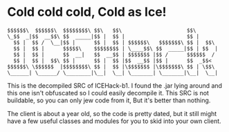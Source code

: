 # Cold cold cold, Cold as Ice!

```
$$$$$$\  $$$$$$\  $$$$$$$$\ $$\   $$\                     $$\       
\_$$  _|$$  __$$\ $$  _____|$$ |  $$ |                    $$ |      
  $$ |  $$ /  \__|$$ |      $$ |  $$ | $$$$$$\   $$$$$$$\ $$ |  $$\ 
  $$ |  $$ |      $$$$$\    $$$$$$$$ | \____$$\ $$  _____|$$ | $$  |
  $$ |  $$ |      $$  __|   $$  __$$ | $$$$$$$ |$$ /      $$$$$$  / 
  $$ |  $$ |  $$\ $$ |      $$ |  $$ |$$  __$$ |$$ |      $$  _$$<  
$$$$$$\ \$$$$$$  |$$$$$$$$\ $$ |  $$ |\$$$$$$$ |\$$$$$$$\ $$ | \$$\ 
\______| \______/ \________|\__|  \__| \_______| \_______|\__|  \__|
```

This is the decompiled SRC of ICEHack-b1. I found the .jar lying around and this one isn't obfuscated so I could easily decompile it. This SRC is not buildable, so you can only jew code from it, But it's better than nothing.

The client is about a year old, so the code is pretty dated, but it still might have a few useful classes and modules for you to skid into your own client.

